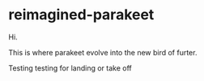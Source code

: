 # reimagined-parakeet

<body> Hi. </body>
<p>This is where parakeet evolve into the new bird of furter.</p>
<p x="1"y="0em"> Testing testing for landing or take off</p>
